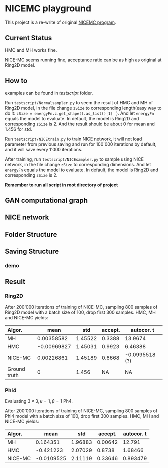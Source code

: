 # NICEMC playground

This project is a re-write of original [NICEMC program](https://github.com/ermongroup/a-nice-mc).

## Current Status

HMC and MH works fine.

NICE-MC seems running fine, acceptance ratio can be as high as original at Ring2D model.

## How to 

examples can be found in *testscript* folder.

Run `testscript/Normalsampler.py` to seem the result of HMC and MH of Ring2D model, in the file change `zSize` to corresponding  length(easy way to do it:  `zSize = energyFn.z.get_shape().as_list()[1] ` ). And let `energyFn` equals the model to evaluate. In default, the model is Ring2D and corresponding `zSize` is 2. And the result should be about 0 for mean and 1.456 for std.

Run `testscript/NICEtrain.py` to train NICE network, it will not load parameter from previous saving and run for 100'000 iterations by default, and it will save every 1'000 iterations. 

After training, run `testscript/NICEsampler.py` to sample using NICE network, in the file change `zSize` to corresponding  dimensions. And let `energyFn` equals the model to evaluate. In default, the model is Ring2D and corresponding `zSize` is 2. 

**Remember to run all script in root directory of project**

## GAN computational graph



## NICE network 



## Folder Structure



## Saving Structure

### demo



## Result

### Ring2D 

After 200'000 iterations of training of NICE-MC, sampling 800 samples of Ring2D model with a batch size of 100, drop first 300 samples. HMC, MH and NICE-MC yields:

| Algor.       | mean        | std     | accept. | autocor. t     |
| :----------- | ----------- | ------- | ------- | -------------- |
| MH           | 0.00358582  | 1.45522 | 0.3388  | 13.9674        |
| HMC          | -0.00969827 | 1.45031 | 0.9923  | 6.46388        |
| NICE-MC      | 0.00226861  | 1.45189 | 0.6668  | -0.0995518 (?) |
| Ground truth | 0           | 1.456   | NA      | NA             |

### Phi4

Evaluating $3\times3, \kappa=1, \beta = 1$ Ph4. 

After 200'000 iterations of training of NICE-MC, sampling 800 samples of Phi4 model with a batch size of 100, drop first 300 samples. HMC, MH and NICE-MC yields:

| Algor.  | mean       | std     | accept. | autocor. t |
| :------ | ---------- | ------- | ------- | ---------- |
| MH      | 0.164351   | 1.96883 | 0.00642 | 12.791     |
| HMC     | -0.421223  | 2.07029 | 0.8738  | 1.68466    |
| NICE-MC | -0.0109525 | 2.11119 | 0.33646 | 0.893479   |